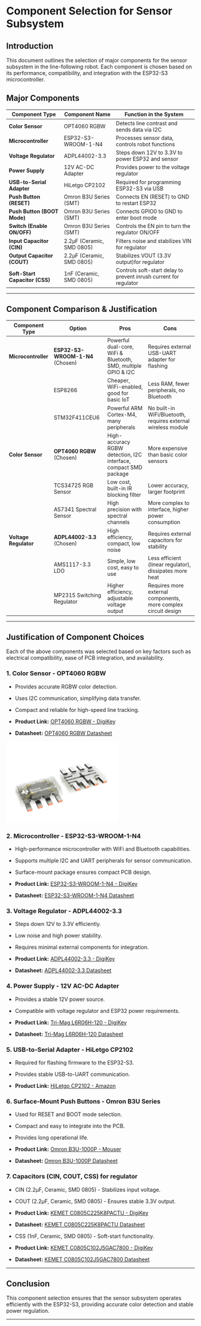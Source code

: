 # Component Selection for Sensor Subsystem

## Introduction
This document outlines the selection of major components for the sensor subsystem in the line-following robot. Each component is chosen based on its performance, compatibility, and integration with the ESP32-S3 microcontroller.

## Major Components

| **Component Type** | **Component Name** | **Function in the System** |
|--------------------|--------------------|---------------------------|
| **Color Sensor** | OPT4060 RGBW | Detects line contrast and sends data via I2C | 
| **Microcontroller** | ESP32-S3-WROOM-1-N4 | Processes sensor data, controls robot functions |
| **Voltage Regulator** | ADPL44002-3.3 | Steps down 12V to 3.3V to power ESP32 and sensor |
| **Power Supply** | 12V AC-DC Adapter | Provides power to the voltage regulator |
| **USB-to-Serial Adapter** | HiLetgo CP2102 | Required for programming ESP32-S3 via USB |
| **Push Button (RESET)** | Omron B3U Series (SMT) | Connects EN (RESET) to GND to restart ESP32 |
| **Push Button (BOOT Mode)** | Omron B3U Series (SMT) | Connects GPIO0 to GND to enter boot mode |
| **Switch (Enable ON/OFF)** | Omron B3U Series (SMT) | Controls the EN pin to turn the regulator ON/OFF |
| **Input Capacitor (CIN)** | 2.2µF (Ceramic, SMD 0805) | Filters noise and stabilizes VIN for regulator |
| **Output Capacitor (COUT)** | 2.2µF (Ceramic, SMD 0805) | Stabilizes VOUT (3.3V output)for regulator |
| **Soft-Start Capacitor (CSS)** | 1nF (Ceramic, SMD 0805) | Controls soft-start delay to prevent inrush current for regulator |

---

## Component Comparison & Justification
| **Component Type**  | **Option**                     | **Pros**                                                              | **Cons**                                                                |
|--------------------|--------------------------------|----------------------------------------------------------------------|------------------------------------------------------------------------|
| **Microcontroller** | **ESP32-S3-WROOM-1-N4** (Chosen) | Powerful dual-core, WiFi & Bluetooth, SMD, multiple GPIO & I2C      | Requires external USB-UART adapter for flashing                        |
|                     | ESP8266                       | Cheaper, WiFi-enabled, good for basic IoT                           | Less RAM, fewer peripherals, no Bluetooth                             |
|                     | STM32F411CEU6                 | Powerful ARM Cortex-M4, many peripherals                            | No built-in WiFi/Bluetooth, requires external wireless module         |
| **Color Sensor**   | **OPT4060 RGBW** (Chosen)     | High-accuracy RGBW detection, I2C interface, compact SMD package     | More expensive than basic color sensors                                |
|                    | TCS34725 RGB Sensor           | Low cost, built-in IR blocking filter                                | Lower accuracy, larger footprint                                      |
|                    | AS7341 Spectral Sensor        | High precision with spectral channels                                | More complex to interface, higher power consumption                   |
| **Voltage Regulator** | **ADPL44002-3.3** (Chosen) | High efficiency, compact, low noise                                 | Requires external capacitors for stability                            |
|                    | AMS1117-3.3 LDO               | Simple, low cost, easy to use                                       | Less efficient (linear regulator), dissipates more heat               |
|                    | MP2315 Switching Regulator    | Higher efficiency, adjustable voltage output                         | Requires more external components, more complex circuit design        |

---

## Justification of Component Choices
Each of the above components was selected based on key factors such as electrical compatibility, ease of PCB integration, and availability.

### **1. Color Sensor - OPT4060 RGBW**
- Provides accurate RGBW color detection.
- Uses I2C communication, simplifying data transfer.
- Compact and reliable for high-speed line tracking.

- **Product Link:** [OPT4060 RGBW - DigiKey](https://www.digikey.lv/en/products/detail/texas-instruments/OPT4060DTSR/22116843)
- **Datasheet:** [OPT4060 RGBW Datasheet](https://www.ti.com/lit/ds/symlink/opt4060.pdf?ts=1704223000280)

![Color Sensor](images/Color_Sensornew.png)



### **2. Microcontroller - ESP32-S3-WROOM-1-N4**
- High-performance microcontroller with WiFi and Bluetooth capabilities.
- Supports multiple I2C and UART peripherals for sensor communication.
- Surface-mount package ensures compact PCB design.

- **Product Link:** [ESP32-S3-WROOM-1-N4 - DigiKey](https://www.digikey.com/en/products/detail/espressif-systems/ESP32-S3-WROOM-1-N4/16162639)
- **Datasheet:** [ESP32-S3-WROOM-1-N4 Datasheet](https://www.espressif.com/sites/default/files/documentation/esp32-s3-wroom-1_wroom-1u_datasheet_en.pdf)

### **3. Voltage Regulator - ADPL44002-3.3**
- Steps down 12V to 3.3V efficiently.
- Low noise and high power stability.
- Requires minimal external components for integration.

- **Product Link:** [ADPL44002-3.3 - DigiKey](https://www.digikey.com/en/products/detail/analog-devices-inc/ADPL44002AUJZ-3-3-R7/25803461)
- **Datasheet:** [ADPL44002-3.3 Datasheet](https://www.mouser.com/datasheet/2/609/1/adpl44002-3535120.pdf)

### **4. Power Supply - 12V AC-DC Adapter**
- Provides a stable 12V power source.
- Compatible with voltage regulator and ESP32 power requirements.

- **Product Link:** [Tri-Mag L6R06H-120 - DigiKey](https://www.digikey.lv/en/products/detail/tri-mag-llc/L6R06H-120/7682617)
- **Datasheet:** [Tri-Mag L6R06H-120 Datasheet](https://www.tri-mag.com/wp-content/uploads/2021/05/L6R06H_Series_2021-02a.pdf)

### **5. USB-to-Serial Adapter - HiLetgo CP2102**
- Required for flashing firmware to the ESP32-S3.
- Provides stable USB-to-UART communication.

- **Product Link:** [HiLetgo CP2102 - Amazon](https://www.amazon.com/HiLetgo-CP2102-Converter-Adapter-Downloader/dp/B00LODGRV8/ref=asc_df_B00LODGRV8?mcid=f769787d268d36d0b7198a3ca2ef4ffc&hvocijid=1662806867067399458-B00LODGRV8-&hvexpln=73&tag=hyprod-20&linkCode=df0&hvadid=730352155585&hvpos=&hvnetw=g&hvrand=1662806867067399458&hvpone=&hvptwo=&hvqmt=&hvdev=c&hvdvcmdl=&hvlocint=&hvlocphy=9030136&hvtargid=pla-2281435178538&psc=1)

### **6. Surface-Mount Push Buttons - Omron B3U Series**
- Used for RESET and BOOT mode selection.
- Compact and easy to integrate into the PCB.
- Provides long operational life.

- **Product Link:** [Omron B3U-1000P - Mouser](https://www.mouser.com/ProductDetail/Omron-Electronics/B3U-1000P?qs=AO7BQMcsEu4ip80xyf2FwA%3D%3D&srsltid=AfmBOorCcS8cTuZ0dYUN8hCGonExu1E_8fJmpz2IEKzbWOCu_5lntN5z)
- **Datasheet:** [Omron B3U-1000P Datasheet](https://www.mouser.com/datasheet/2/307/en_b3u-3476507.pdf)

### **7. Capacitors (CIN, COUT, CSS) for regulator**
- CIN (2.2µF, Ceramic, SMD 0805) - Stabilizes input voltage.
- COUT (2.2µF, Ceramic, SMD 0805) - Ensures stable 3.3V output.

- **Product Link:** [KEMET C0805C225K8PACTU - DigiKey](https://www.digikey.com/en/products/detail/kemet/C0805C225K8PACTU/551630)
- **Datasheet:** [KEMET C0805C225K8PACTU Datasheet](https://content.kemet.com/datasheets/KEM_C1006_X5R_SMD.pdf)
  
- CSS (1nF, Ceramic, SMD 0805) - Soft-start functionality.

- **Product Link:** [KEMET C0805C102J5GAC7800 - DigiKey](https://www.digikey.com/en/products/detail/kemet/C0805C102J5GAC7800/411135)
- **Datasheet:** [KEMET C0805C102J5GAC7800 Datasheet](https://content.kemet.com/datasheets/KEM_C1003_C0G_SMD.pdf)

---

## Conclusion
This component selection ensures that the sensor subsystem operates efficiently with the ESP32-S3, providing accurate color detection and stable power regulation.

---


